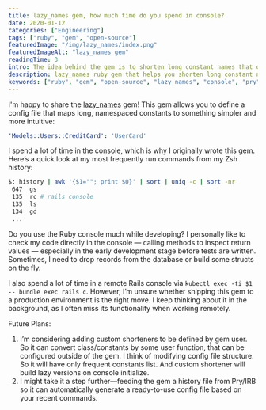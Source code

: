 ```yaml
---
title: lazy_names gem, how much time do you spend in console?
date: 2020-01-12
categories: ["Engineering"]
tags: ["ruby", "gem", "open-source"]
featuredImage: "/img/lazy_names/index.png"
featuredImageAlt: "lazy_names gem"
readingTime: 3
intro: The idea behind the gem is to shorten long constant names that often appear as a project grows. Your services, models, and controllers get buried under deep namespaces, and typing them repeatedly becomes tedious. I'm a lazy developer, and I believe many of us are too.
description: lazy_names ruby gem that helps you shorten long constant names in your console. It allows you to use shorter names for constants/classes/modules, allowing you to type less in console.
keywords: ["ruby", "gem", "open-source", "lazy_names", "console", "pry", "irb"]
---
```

I'm happy to share the [lazy_names](https://github.com/zhisme/lazy_names?tab=readme-ov-file#lazy_names) gem!
This gem allows you to define a config file that maps long, namespaced constants to something simpler and more intuitive:
```yml
'Models::Users::CreditCard': 'UserCard'
```
I spend a lot of time in the console, which is why I originally wrote this gem. Here’s a quick look at my most frequently run commands from my Zsh history:
```sh
$: history | awk '{$1=""; print $0}' | sort | uniq -c | sort -nr
 647  gs
 135  rc # rails console
 135  ls
 134  gd
 ...
```

Do you use the Ruby console much while developing? I personally like to check my code directly in the console — calling methods to inspect return values — especially in the early development stage before tests are written. Sometimes, I need to drop records from the database or build some structs on the fly.

I also spend a lot of time in a remote Rails console via `kubectl exec -ti $1 -- bundle exec rails c`. However, I’m unsure whether shipping this gem to a production environment is the right move. I keep thinking about it in the background, as I often miss its functionality when working remotely.

Future Plans:
1. I’m considering adding custom shorteners to be defined by gem user. So it can convert class/constants by some user function, that can be configured outside of the gem. I think of modifying config file structure. So it will have only frequent constants list. And custom shortener will build lazy versions on console initialize.
2. I might take it a step further—feeding the gem a history file from Pry/IRB so it can automatically generate a ready-to-use config file based on your recent commands.
